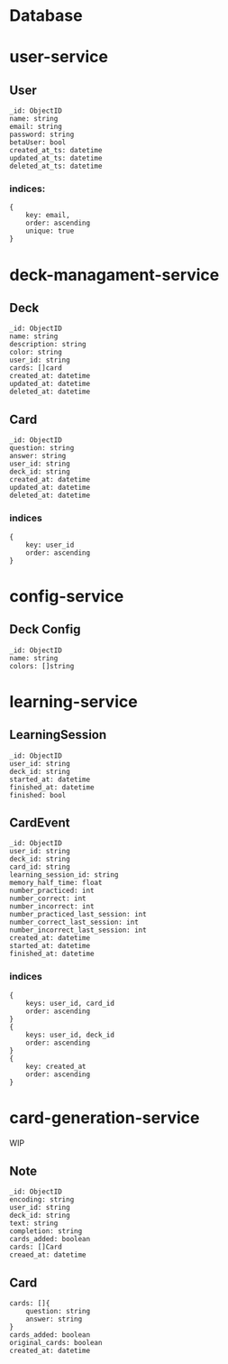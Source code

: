# Database
# user-service

## User
```
_id: ObjectID
name: string
email: string
password: string
betaUser: bool
created_at_ts: datetime
updated_at_ts: datetime
deleted_at_ts: datetime
```

### indices:
```
{
    key: email,
    order: ascending
    unique: true
}
```

# deck-managament-service

## Deck
```
_id: ObjectID
name: string
description: string
color: string
user_id: string
cards: []card
created_at: datetime
updated_at: datetime
deleted_at: datetime
```

## Card
```
_id: ObjectID
question: string
answer: string
user_id: string
deck_id: string
created_at: datetime
updated_at: datetime
deleted_at: datetime
```

### indices

```
{
    key: user_id
    order: ascending
}
```

# config-service

## Deck Config
```
_id: ObjectID
name: string
colors: []string
```

# learning-service

## LearningSession
```
_id: ObjectID
user_id: string
deck_id: string
started_at: datetime
finished_at: datetime
finished: bool
```

## CardEvent
```
_id: ObjectID
user_id: string
deck_id: string
card_id: string
learning_session_id: string
memory_half_time: float
number_practiced: int
number_correct: int
number_incorrect: int
number_practiced_last_session: int
number_correct_last_session: int
number_incorrect_last_session: int
created_at: datetime
started_at: datetime
finished_at: datetime
```

### indices
```
{
    keys: user_id, card_id
    order: ascending
}
{
    keys: user_id, deck_id
    order: ascending
}
{
    key: created_at
    order: ascending
}
```

# card-generation-service
WIP

## Note

```
_id: ObjectID
encoding: string
user_id: string
deck_id: string
text: string
completion: string
cards_added: boolean
cards: []Card
creaed_at: datetime
```

## Card
```
cards: []{
    question: string
    answer: string
}
cards_added: boolean
original_cards: boolean
created_at: datetime
```
